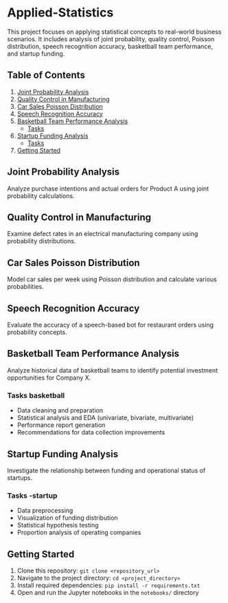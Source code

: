 # Applied-Statistics

This project focuses on applying statistical concepts to real-world business scenarios. It includes analysis of joint probability, quality control, Poisson distribution, speech recognition accuracy, basketball team performance, and startup funding.

## Table of Contents

1.  [Joint Probability Analysis](#joint-probability-analysis)
2.  [Quality Control in Manufacturing](#quality-control-in-manufacturing)
3.  [Car Sales Poisson Distribution](#car-sales-poisson-distribution)
4.  [Speech Recognition Accuracy](#speech-recognition-accuracy)
5.  [Basketball Team Performance Analysis](#basketball-team-performance-analysis)
    *   [Tasks](#tasks-basketball)
6.  [Startup Funding Analysis](#startup-funding-analysis)
    *   [Tasks](#tasks-startup)
7.  [Getting Started](#getting-started)


## Joint Probability Analysis

Analyze purchase intentions and actual orders for Product A using joint probability calculations.

## Quality Control in Manufacturing

Examine defect rates in an electrical manufacturing company using probability distributions.

## Car Sales Poisson Distribution

Model car sales per week using Poisson distribution and calculate various probabilities.

## Speech Recognition Accuracy

Evaluate the accuracy of a speech-based bot for restaurant orders using probability concepts.

## Basketball Team Performance Analysis <a name="basketball-team-performance-analysis"></a>

Analyze historical data of basketball teams to identify potential investment opportunities for Company X.

### Tasks basketball

*   Data cleaning and preparation
*   Statistical analysis and EDA (univariate, bivariate, multivariate)
*   Performance report generation
*   Recommendations for data collection improvements

## Startup Funding Analysis

Investigate the relationship between funding and operational status of startups.

### Tasks -startup

*   Data preprocessing
*   Visualization of funding distribution
*   Statistical hypothesis testing
*   Proportion analysis of operating companies

## Getting Started

1.  Clone this repository:  `git clone <repository_url>`
2.  Navigate to the project directory: `cd <project_directory>`
3.  Install required dependencies: `pip install -r requirements.txt`
4.  Open and run the Jupyter notebooks in the `notebooks/` directory


